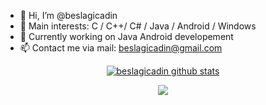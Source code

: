 - 👋 Hi, I’m @beslagicadin
- 👀 Main interests: C / C++/ C# / Java / Android / Windows
- 🌱 Currently working on Java Android developement
- 📫 Contact me via mail: beslagicadin@gmail.com

<!---
beslagicadin/beslagicadin is a ✨ special ✨ repository because its `README.md` (this file) appears on your GitHub profile.
You can click the Preview link to take a look at your changes.
--->
<p align="center">
<a  color="" href="https://github.com/beslagicadin">
<img src="https://github-readme-stats.vercel.app/api?username=Emmanuel1237&show_icons=true&theme=dark&line_height=27&icon_color=none&text_color=none&bg_color=none" alt="beslagicadin github stats"/>
</a>
</p>

<p align="center">
<a href="https://github.com/beslagicadin">
<img  src="https://github-readme-stats.vercel.app/api/top-langs/?username=beslagicadin&theme=dark&hide_langs_below=1"/>
</a>
</p>
